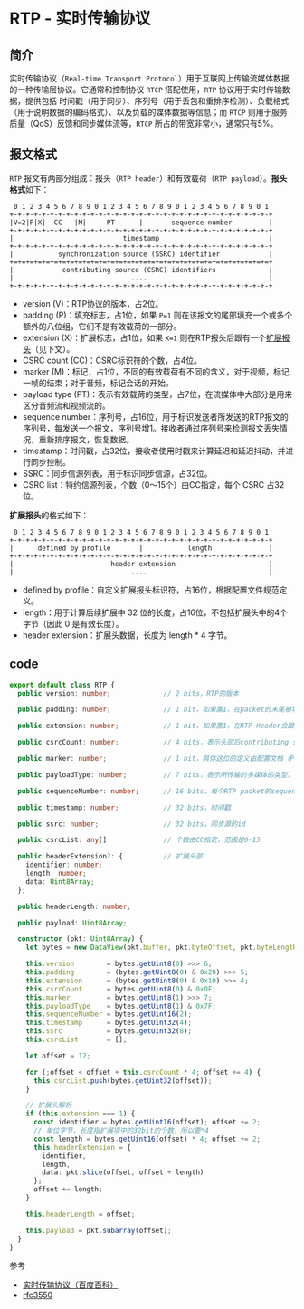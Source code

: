 # RTP - 实时传输协议

## 简介
实时传输协议（`Real-time Transport Protocol`）用于互联网上传输流媒体数据的一种传输层协议。它通常和控制协议 `RTCP` 搭配使用，`RTP` 协议用于实时传输数据，提供包括 时间戳（用于同步）、序列号（用于丢包和重排序检测）、负载格式（用于说明数据的编码格式）、以及负载的媒体数据等信息；而 `RTCP` 则用于服务质量（QoS）反馈和同步媒体流等，`RTCP` 所占的带宽非常小，通常只有5%。

## 报文格式
`RTP` 报文有两部分组成：报头（`RTP header`）和有效载荷（`RTP payload`）。**报头格式**如下：

```
 0 1 2 3 4 5 6 7 8 9 0 1 2 3 4 5 6 7 8 9 0 1 2 3 4 5 6 7 8 9 0 1
+-+-+-+-+-+-+-+-+-+-+-+-+-+-+-+-+-+-+-+-+-+-+-+-+-+-+-+-+-+-+-+-+
|V=2|P|X|  CC   |M|     PT      |       sequence number         |
+-+-+-+-+-+-+-+-+-+-+-+-+-+-+-+-+-+-+-+-+-+-+-+-+-+-+-+-+-+-+-+-+
|                           timestamp                           |
+-+-+-+-+-+-+-+-+-+-+-+-+-+-+-+-+-+-+-+-+-+-+-+-+-+-+-+-+-+-+-+-+
|           synchronization source (SSRC) identifier            |
+=+=+=+=+=+=+=+=+=+=+=+=+=+=+=+=+=+=+=+=+=+=+=+=+=+=+=+=+=+=+=+=+
|            contributing source (CSRC) identifiers             |
|                             ....                              |
+-+-+-+-+-+-+-+-+-+-+-+-+-+-+-+-+-+-+-+-+-+-+-+-+-+-+-+-+-+-+-+-+
```

- version (V)：RTP协议的版本，占2位。
- padding (P)：填充标志，占1位，如果 `P=1` 则在该报文的尾部填充一个或多个额外的八位组，它们不是有效载荷的一部分。
- extension (X)：扩展标志，占1位，如果 `X=1` 则在RTP报头后跟有一个[扩展报头](https://datatracker.ietf.org/doc/html/rfc3550#section-5.3.1)（见下文）。
- CSRC count (CC)：CSRC标识符的个数，占4位。
- marker (M)：标记，占1位，不同的有效载荷有不同的含义，对于视频，标记一帧的结束；对于音频，标记会话的开始。
- payload type (PT)：表示有效载荷的类型，占7位，在流媒体中大部分是用来区分音频流和视频流的。
- sequence number：序列号，占16位，用于标识发送者所发送的RTP报文的序列号，每发送一个报文，序列号增1。接收者通过序列号来检测报文丢失情况，重新排序报文，恢复数据。
- timestamp：时间戳，占32位，接收者使用时戳来计算延迟和延迟抖动，并进行同步控制。
- SSRC：同步信源列表，用于标识同步信源，占32位。
- CSRC list：特约信源列表，个数（0～15个）由CC指定，每个 CSRC 占32位。

**扩展报头**的格式如下：
```
 0 1 2 3 4 5 6 7 8 9 0 1 2 3 4 5 6 7 8 9 0 1 2 3 4 5 6 7 8 9 0 1
+-+-+-+-+-+-+-+-+-+-+-+-+-+-+-+-+-+-+-+-+-+-+-+-+-+-+-+-+-+-+-+-+
|      defined by profile       |           length              |
+-+-+-+-+-+-+-+-+-+-+-+-+-+-+-+-+-+-+-+-+-+-+-+-+-+-+-+-+-+-+-+-+
|                        header extension                       |
|                             ....                              |
```

- defined by profile：自定义扩展报头标识符，占16位，根据配置文件规范定义。
- length：用于计算后续扩展中 32 位的长度，占16位，不包括扩展头中的4个字节（因此 0 是有效长度）。
- header extension：扩展头数据，长度为 length *  4 字节。

## code
```typescript
export default class RTP {
  public version: number;             // 2 bits，RTP的版本

  public padding: number;             // 1 bit，如果置1，在packet的末尾被填充，填充有时是方便一些针对固定长度的算法的封装

  public extension: number;           // 1 bit，如果置1，在RTP Header会跟着一个扩展头部（header extension）

  public csrcCount: number;           // 4 bits，表示头部后contributing sources的个数

  public marker: number;              // 1 bit，具体这位的定义由配置文档（Profile）来承担，不同的有效载荷有不同的含义，一般而言，对于视频，标记一帧的结束；对于音频，标记会话的开始。

  public payloadType: number;         // 7 bits，表示所传输的多媒体的类型，如GSM音频、JPEM图像等,在流媒体中大部分是用来区分音频流和视频流的，这样便于客户端进行解析。

  public sequenceNumber: number;      // 16 bits，每个RTP packet的sequence number会自动加一，以便接收端检测丢包情况。音频包和视频包的sequence是分别记数的。

  public timestamp: number;           // 32 bits，时间戳

  public ssrc: number;                // 32 bits，同步源的id

  public csrcList: any[]              // 个数由CC指定，范围是0-15

  public headerExtension?: {          // 扩展头部
    identifier: number;
    length: number;
    data: Uint8Array;
  };

  public headerLength: number;

  public payload: Uint8Array;

  constructor (pkt: Uint8Array) {
    let bytes = new DataView(pkt.buffer, pkt.byteOffset, pkt.byteLength);

    this.version        = bytes.getUint8(0) >>> 6;
    this.padding        = (bytes.getUint8(0) & 0x20) >>> 5;
    this.extension      = (bytes.getUint8(0) & 0x10) >>> 4;
    this.csrcCount      = bytes.getUint8(0) & 0x0F;
    this.marker         = bytes.getUint8(1) >>> 7;
    this.payloadType    = bytes.getUint8(1) & 0x7F;
    this.sequenceNumber = bytes.getUint16(2);
    this.timestamp      = bytes.getUint32(4);
    this.ssrc           = bytes.getUint32(8);
    this.csrcList       = [];

    let offset = 12;

    for (;offset < offset + this.csrcCount * 4; offset += 4) {
      this.csrcList.push(bytes.getUint32(offset));
    }

    // 扩展头解析
    if (this.extension === 1) {
      const identifier = bytes.getUint16(offset); offset += 2;
      // 单位字节，长度指扩展项中的32bit的个数，所以要*4
      const length = bytes.getUint16(offset) * 4; offset += 2;
      this.headerExtension = {
        identifier,
        length,
        data: pkt.slice(offset, offset + length)
      };
      offset += length;
    }

    this.headerLength = offset;

    this.payload = pkt.subarray(offset);
  }
}
```

参考
- [实时传输协议（百度百科）](https://baike.baidu.com/item/%E5%AE%9E%E6%97%B6%E4%BC%A0%E8%BE%93%E5%8D%8F%E8%AE%AE)
- [rfc3550](https://datatracker.ietf.org/doc/html/rfc3550)
